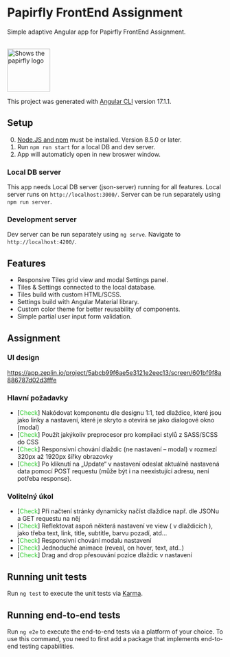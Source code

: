# Papirfly FrontEnd Assignment

Simple adaptive Angular app for Papirfly FrontEnd Assignment.

<br/>

<picture>
<source media="(prefers-color-scheme: light)" srcset="https://brand.papirfly.com/fr/gallery/34433/images/lowres/24ced107-4a60-45ef-8be5-c14cfe133908.png">
<source media="(prefers-color-scheme: dark)" srcset="https://brand.papirfly.com/fr/gallery/34433/images/lowres/00a0679f-ece6-41a0-8039-be5ec0fe6700.png">
<img alt="Shows the papirfly logo" src="https://brand.papirfly.com/fr/gallery/34433/images/lowres/24ced107-4a60-45ef-8be5-c14cfe133908.png" height=100>
</picture>

<br/>

This project was generated with [Angular CLI](https://github.com/angular/angular-cli) version 17.1.1.

## Setup

0. [Node.JS and npm](https://docs.npmjs.com/downloading-and-installing-node-js-and-npm) must be installed. Version 8.5.0 or later.
1. Run `npm run start` for a local DB and dev server.
2. App will automaticly open in new broswer window.

### Local DB server

This app needs Local DB server (json-server) running for all features. Local server runs on `http://localhost:3000/`. Server can be run separately using `npm run server`.

### Development server

Dev server can be run separately using `ng serve`. Navigate to `http://localhost:4200/`.

## Features

- Responsive Tiles grid view and modal Settings panel.
- Tiles & Settings connected to the local database.
- Tiles build with custom HTML/SCSS.
- Settings build with Angular Material library.
- Custom color theme for better reusability of components.
- Simple partial user input form validation.

## Assignment

### UI design

https://app.zeplin.io/project/5abcb99f6ae5e3121e2eec13/screen/601bf9f8a886787d02d3fffe

### Hlavní požadavky

- [<span style="color:limegreen">Check</span>] Nakódovat komponentu dle designu 1:1, ted dlaždice, které jsou jako linky a
  nastavení, které je skryto a otevírá se jako dialogové okno (modal)
- [<span style="color:limegreen">Check</span>] Použít jakýkoliv preprocesor pro kompilaci stylů z SASS/SCSS do CSS
- [<span style="color:limegreen">Check</span>] Responsivní chování dlaždic (ne nastavení – modal) v rozmezí 320px až 1920px
  šířky obrazovky
- [<span style="color:limegreen">Check</span>] Po kliknutí na „Update“ v nastavení odeslat aktuálně nastavená data pomocí POST
  requestu (může být i na neexistující adresu, není potřeba response).

### Volitelný úkol

- [<span style="color:limegreen">Check</span>] Při načtení stránky dynamicky načíst dlaždice např. dle JSONu a GET requestu na
  něj
- [<span style="color:limegreen">Check</span>] Reflektovat aspoň některá nastavení ve view ( v dlaždicích ), jako třeba text, link,
  title, subtitle, barvu pozadí, atd…
- [<span style="color:limegreen">Check</span>] Responsivní chování modalu nastavení
- [<span style="color:limegreen">Check</span>] Jednoduché animace (reveal, on hover, text, atd..)
- [<span style="color:limegreen">Check</span>] Drag and drop přesouvání pozice dlaždic v nastavení

## Running unit tests

Run `ng test` to execute the unit tests via [Karma](https://karma-runner.github.io).

## Running end-to-end tests

Run `ng e2e` to execute the end-to-end tests via a platform of your choice. To use this command, you need to first add a package that implements end-to-end testing capabilities.
